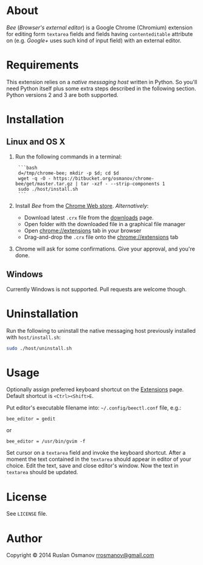 # About

*Bee* (_Browser's external editor_) is a Google Chrome (Chromium) extension for
editing form `textarea` fields and fields having `contenteditable` attribute
on (e.g. *Google+* uses such kind of input field) with an external editor.

# Requirements

This extension relies on a _native messaging host_ written in Python. So
you'll need Python itself plus some extra steps described in the following
section. Python versions 2 and 3 are both supported.

# Installation

## Linux and OS X

1. Run the following commands in a terminal:

		```bash
		d=/tmp/chrome-bee; mkdir -p $d; cd $d
		wget -q -O - https://bitbucket.org/osmanov/chrome-bee/get/master.tar.gz | tar -xzf - --strip-components 1
		sudo ./host/install.sh
		```

2. Install _Bee_ from the [Chrome Web store](https://chrome.google.com/webstore/detail/moakhilhbeednkjahjmomncgigcoemoi).
	*Alternatively*:
	- Download latest `.crx` file from the [downloads](https://bitbucket.org/osmanov/chrome-bee/downloads) page.
	- Open folder with the downloaded file in a graphical file manager
	- Open <chrome://extensions> tab in your browser
	- Drag-and-drop the `.crx` file onto the <chrome://extensions> tab
3. Chrome will ask for some confirmations. Give your approval, and you're done.

## Windows

Currently Windows is not supported. Pull requests are welcome though.

# Uninstallation

Run the following to uninstall the native messaging host previously installed
with `host/install.sh`:

```bash
sudo ./host/uninstall.sh
```

# Usage

Optionally assign preferred keyboard shortcut on the
[Extensions](chrome://extensions/) page. Default shortcut is `<Ctrl><Shift>E`.

Put editor's executable filename into: `~/.config/beectl.conf` file, e.g.:

```
bee_editor = gedit
```
or
```
bee_editor = /usr/bin/gvim -f
```

Set cursor on a `textarea` field and invoke the keyboard shortcut. After a
moment the text contained in the `textarea` should appear in editor of your
choice. Edit the text, save and close editor's window. Now the text in
`textarea` should be updated.

# License

See `LICENSE` file.

# Author

Copyright © 2014 Ruslan Osmanov <rrosmanov@gmail.com>
